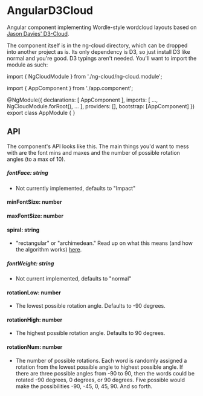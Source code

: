 # AngularD3Cloud

Angular component implementing Wordle-style wordcloud layouts based on [Jason Davies' D3-Cloud](https://github.com/jasondavies/d3-cloud). 

The component itself is in the ng-cloud directory, which can be dropped into another project as is. Its only dependency is D3, so just install D3 like normal and you're good. D3 typings aren't needed. You'll want to import the module as such:

import { NgCloudModule } from './ng-cloud/ng-cloud.module';

import { AppComponent } from './app.component';

@NgModule({
	declarations: [
		AppComponent
	],
	imports: [
		...,
		NgCloudModule.forRoot(),
		...
	],
	providers: [],
	bootstrap: [AppComponent]
})
export class AppModule { }

## API

The component's API looks like this. The main things you'd want to mess with are the font mins and maxes and the number of possible rotation angles (to a max of 10). 

##### fontFace: string
- Not currently implemented, defaults to "Impact"

#### minFontSize: number

#### maxFontSize: number

#### spiral: string
- "rectangular" or "archimedean." Read up on what this means (and how the algorithm works) [here](https://www.jasondavies.com/wordcloud/about/).

##### fontWeight: string
- Not current implemented, defaults to "normal"

#### rotationLow: number
- The lowest possible rotation angle. Defaults to -90 degrees.

#### rotationHigh: number
- The highest possible rotation angle. Defaults to 90 degrees.

#### rotationNum: number
- The number of possible rotations. Each word is randomly assigned a rotation from the lowest possible angle to highest possible angle. If there are three possible angles from -90 to 90, then the words could be rotated -90 degrees, 0 degrees, or 90 degrees. Five possible would make the possibilities -90, -45, 0, 45, 90. And so forth. 




